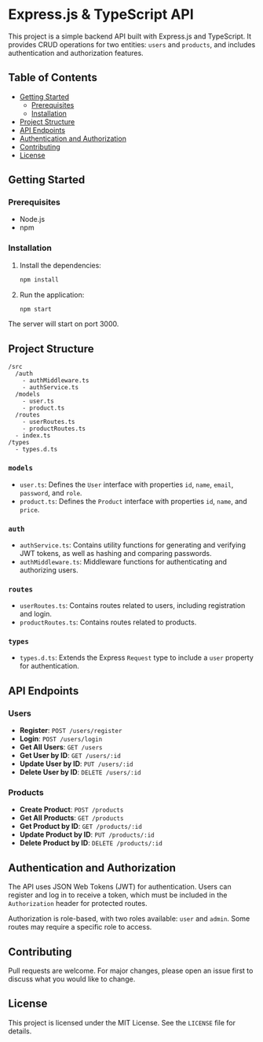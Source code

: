 # Express.js & TypeScript API

This project is a simple backend API built with Express.js and TypeScript. It provides CRUD operations for two entities: `users` and `products`, and includes authentication and authorization features.

## Table of Contents

- [Getting Started](#getting-started)
  - [Prerequisites](#prerequisites)
  - [Installation](#installation)
- [Project Structure](#project-structure)
- [API Endpoints](#api-endpoints)
- [Authentication and Authorization](#authentication-and-authorization)
- [Contributing](#contributing)
- [License](#license)

## Getting Started

### Prerequisites

- Node.js
- npm

### Installation

1. Install the dependencies:
   ```bash
   npm install
   ```

2. Run the application:
   ```bash
   npm start
   ```

The server will start on port 3000.

## Project Structure

```
/src
  /auth
    - authMiddleware.ts
    - authService.ts
  /models
    - user.ts
    - product.ts
  /routes
    - userRoutes.ts
    - productRoutes.ts
  - index.ts
/types
  - types.d.ts
```

### `models`

- `user.ts`: Defines the `User` interface with properties `id`, `name`, `email`, `password`, and `role`.
- `product.ts`: Defines the `Product` interface with properties `id`, `name`, and `price`.

### `auth`

- `authService.ts`: Contains utility functions for generating and verifying JWT tokens, as well as hashing and comparing passwords.
- `authMiddleware.ts`: Middleware functions for authenticating and authorizing users.

### `routes`

- `userRoutes.ts`: Contains routes related to users, including registration and login.
- `productRoutes.ts`: Contains routes related to products.

### `types`

- `types.d.ts`: Extends the Express `Request` type to include a `user` property for authentication.

## API Endpoints

### Users

- **Register**: `POST /users/register`
- **Login**: `POST /users/login`
- **Get All Users**: `GET /users`
- **Get User by ID**: `GET /users/:id`
- **Update User by ID**: `PUT /users/:id`
- **Delete User by ID**: `DELETE /users/:id`

### Products

- **Create Product**: `POST /products`
- **Get All Products**: `GET /products`
- **Get Product by ID**: `GET /products/:id`
- **Update Product by ID**: `PUT /products/:id`
- **Delete Product by ID**: `DELETE /products/:id`

## Authentication and Authorization

The API uses JSON Web Tokens (JWT) for authentication. Users can register and log in to receive a token, which must be included in the `Authorization` header for protected routes.

Authorization is role-based, with two roles available: `user` and `admin`. Some routes may require a specific role to access.

## Contributing

Pull requests are welcome. For major changes, please open an issue first to discuss what you would like to change.

## License

This project is licensed under the MIT License. See the `LICENSE` file for details.

